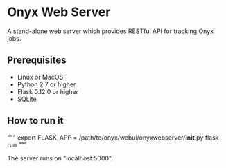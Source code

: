 # Onyx Web Server

A stand-alone web server which provides RESTful API for tracking Onyx jobs.

## Prerequisites

* Linux or MacOS
* Python 2.7 or higher
* Flask 0.12.0 or higher
* SQLite

## How to run it

"""
export FLASK_APP = /path/to/onyx/webui/onyxwebserver/__init__.py
flask run
"""

The server runs on "localhost:5000".
